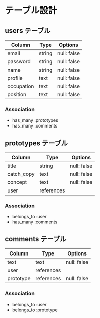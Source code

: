 # テーブル設計

## users テーブル

| Column      | Type   | Options     |
| --------    | ------ | ----------- |
| email       | string | null: false |
| password    | string | null: false |
| name        | string | null: false |
| profile     | text   | null: false |
| occupation  | text   | null: false |
| position    | text   | null: false |

### Association

- has_many :prototypes
- has_many :comments

## prototypes テーブル

| Column      | Type         | Options     |
| ------      | ------       | ----------- |
| title       | string       | null: false |
| catch_copy  | text         | null: false |
| concept     | text         | null: false |
| user        | references   |             |

### Association

- belongs_to :user
- has_many :comments

## comments テーブル

| Column     | Type       | Options     |
| ------     | ---------- | ------------|
| text       | text       | null: false |
| user       | references |             |
| prototype  | references | null: false |

### Association

- belongs_to :user
- belongs_to :prototype
